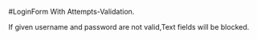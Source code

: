 #LoginForm With Attempts-Validation.

If given username and password are not valid,Text fields will be blocked.
